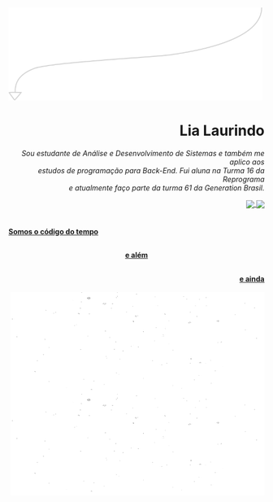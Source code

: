 <img src="element1.png" alt="drawing" width="500"/>
<h1 align="right"> Lia Laurindo </h1>

<p align="right"> 
 <i>Sou estudante de Análise e Desenvolvimento de Sistemas e também me aplico aos
<br> estudos de programação para Back-End. Fui aluna na Turma 16 da Reprograma 
<br> e atualmente faço parte da turma 61 da Generation Brasil.</i>
</p>

<div align="right">
  <a href="https://github.com/lialaurindo"> <img align ="center" height="130em" src="https://github-readme-stats.vercel.app/api?username=lialaurindo&show_icons=true&theme=merko&include_all_commits=true&count_private=true&hide_border=true&bg_color=000000&text_color=FFFAFA&title_color=FFFAFA"/> <img align ="center" height="130em" src="https://github-readme-stats.vercel.app/api/top-langs/?username=lialaurindo&layout=compact&langs_count=7&theme=merko&hide_border=true&bg_color=000000&text_color=FFFAFA&title_color=FFFAFA"/>
 </div>


<br>
<h4 align="left"> Somos o código do tempo </h4>

 ##

<h4 align="center"> e além </h4>

 ##

<h4 align="right"> e ainda </h4>


 <img align="right" src="element2.gif" alt="drawing" width="500" height="200"/><img align="right" src="element2.gif" alt="drawing" width="500" height="200"/>
